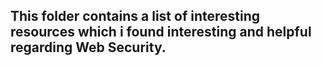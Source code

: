 ## This folder contains a list of interesting resources which i found interesting and helpful regarding Web Security.